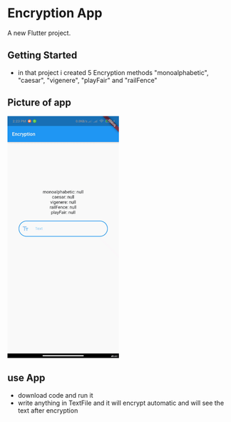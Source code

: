 # Encryption App

A new Flutter project.

## Getting Started

- in that project i created 5 Encryption methods "monoalphabetic", "caesar", "vigenere", "playFair" and "railFence"

## Picture of app

  <img src="assets/gif.gif" width="250" alt="Movie">


## use App
- download code and run it
- write anything in TextFile and it will encrypt automatic and will see the text after encryption
